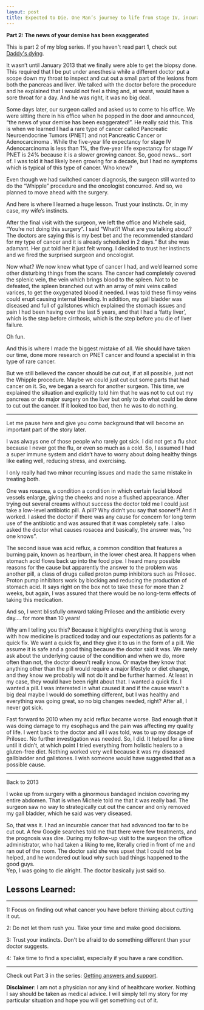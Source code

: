 ```yaml
---
layout: post
title: Expected to Die. One Man’s journey to life from stage IV, incurable cancer
---
```


**Part 2: The news of your demise has been exaggerated** 

This is part 2 of my blog series.  If you haven't read part 1, check out [Daddy's dying](https://expectedtodie.com/expectedtodie-part1).

It wasn’t until January 2013 that we finally were able to get the biopsy done.   This required that I be put under anesthesia while a different doctor put a scope down my throat to inspect and cut out a small part of the lesions from both the pancreas and liver.  We talked with the doctor before the procedure and he explained that I would not feel a thing and, at worst, would have a sore throat for a day.  And he was right, it was no big deal.  

Some days later, our surgeon called and asked us to come to his office.  We were sitting there in his office when he popped in the door and announced, “the news of your demise has been exaggerated!”.  He really said this.  This is when we learned I had a rare type of cancer called Pancreatic Neuroendocrine Tumors (PNET) and not Pancreatic Cancer or Adenocarcinoma .   While the five-year life expectancy for stage IV Adenocarcinoma is less than 1%, the five-year life expectancy for stage IV PNET is 24% because it is a slower growing cancer.  So, good news… sort of.   I was told it had likely been growing for a decade, but I had no symptoms which is typical of this type of cancer.  Who knew? 

Even though we had switched cancer diagnosis, the surgeon still wanted to do the “Whipple” procedure and the oncologist concurred.    And so, we planned to move ahead with the surgery.

And here is where I learned a huge lesson.  Trust your instincts.  Or, in my case, my wife’s instincts.  

After the final visit with the surgeon, we left the office and Michele said, “You’re not doing this surgery”.  I said “What?!  What are you talking about?  The doctors are saying this is my best bet and the recommended standard for my type of cancer and it is already scheduled in 2 days.”  But she was adamant.  Her gut told her it just felt wrong.   I decided to trust her instincts and we fired the surprised surgeon and oncologist.  

Now what?  We now knew what type of cancer I had, and we’d learned some other disturbing things from the scans.   The cancer had completely covered the splenic vein, the vein which brings blood to the spleen.   Not to be defeated, the spleen branched out with an array of mini veins called varices, to get the oxygenated blood it needed.  I was told these flimsy veins could erupt causing internal bleeding.  In addition, my gall bladder was diseased and full of gallstones which explained the stomach issues and pain I had been having over the last 5 years, and that I had a ‘fatty liver’, which is the step before cirrhosis, which is the step before you die of liver failure. 

Oh fun.

And this is where I made the biggest mistake of all.  We should have taken our time, done more research on PNET cancer and found a specialist in this type of rare cancer.  

But we still believed the cancer should be cut out, if at all possible, just not the Whipple procedure.  Maybe we could just cut out some parts that had cancer on it.  So, we began a search for another surgeon.   This time, we explained the situation and explicitly told him that he was not to cut out my pancreas or do major surgery on the liver but only to do what could be done to cut out the cancer.  If it looked too bad, then he was to do nothing.   

---

Let me pause here and give you come background that will become an important part of the story later.

I was always one of those people who rarely got sick.  I did not get a flu shot because I never got the flu, or even so much as a cold.  So, I assumed I had a super immune system and didn’t have to worry about doing healthy things like eating well, reducing stress, and exercising.   

I only really had two minor recurring issues and made the same mistake in treating both.  

One was rosacea, a condition a condition in which certain facial blood vessels enlarge, giving the cheeks and nose a flushed appearance.  After trying out several creams without success the doctor told me I could just take a low-level antibiotic pill.  A pill?  Why didn’t you say that sooner?!  And it worked.  I asked the doctor if there was any cause for concern for long term use of the antibiotic and was assured that it was completely safe.  I also asked the doctor what causes rosacea and basically, the answer was, “no one knows”.  

The second issue was acid reflux, a common condition that features a burning pain, known as heartburn, in the lower chest area.  It happens when stomach acid flows back up into the food pipe. I heard many possible reasons for the cause but apparently the answer to the problem was another pill, a class of drugs called proton pump inhibitors such as Prilosec.   Proton pump inhibitors work by blocking and reducing the production of stomach acid.  It says right on the box not to take these for more than 2 weeks, but again, I was assured that there would be no long-term effects of taking this medication. 

And so, I went blissfully onward taking Prilosec and the antibiotic every day…. for more than 10 years!

Why am I telling you this?  Because it highlights everything that is wrong with how medicine is practiced today and our expectations as patients for a quick fix.   We want a quick fix, and they give it to us in the form of a pill.   We assume it is safe and a good thing because the doctor said it was.   We rarely ask about the underlying cause of the condition and when we do, more often than not, the doctor doesn’t really know.  Or maybe they know that anything other than the pill would require a major lifestyle or diet change, and they know we probably will not do it and be further harmed.   At least in my case, they would have been right about that.   I wanted a quick fix.  I wanted a pill.   I was interested in what caused it and if the cause wasn’t a big deal maybe I would do something different, but I was healthy and everything was going great, so no big changes needed, right?  After all, I never got sick.  

Fast forward to 2010 when my acid reflux became worse.   Bad enough that it was doing damage to my esophagus and the pain was affecting my quality of life.   I went back to the doctor and all I was told, was to up my dosage of Prilosec.  No further investigation was needed.  So, I did.  It helped for a time until it didn’t, at which point I tried everything from holistic healers to a gluten-free diet.   Nothing worked very well because it was my diseased gallbladder and gallstones.   I wish someone would have suggested that as a possible cause.

---

Back to 2013

I woke up from surgery with a ginormous bandaged incision covering my entire abdomen.   That is when Michele told me that it was really bad.  The surgeon saw no way to strategically cut out the cancer and only removed my gall bladder, which he said was very diseased.  

So, that was it.  I had an incurable cancer that had advanced too far to be cut out.  A few Google searches told me that there were few treatments, and the prognosis was dire.  During my follow-up visit to the surgeon the office administrator, who had taken a liking to me, literally cried in front of me and ran out of the room.  The doctor said she was upset that I could not be helped, and he wondered out loud why such bad things happened to the good guys.  
Yep, I was going to die alright.  The doctor basically just said so. 

## Lessons Learned:

---

1: Focus on finding out what cancer you have before thinking about cutting it out.

2: Do not let them rush you.  Take your time and make good decisions.

3: Trust your instincts.  Don't be afraid to do something different than your doctor suggests.

4: Take time to find a specialist, especially if you have a rare condition.

---


Check out Part 3 in the series: [Getting answers and support](https://expectedtodie.com/expectedtodie-part3).

**Disclaimer**: I am not a physician nor any kind of healthcare worker. Nothing I say should be taken as medical advice. I will simply tell my story for my particular situation and hope you will get something out of it.
